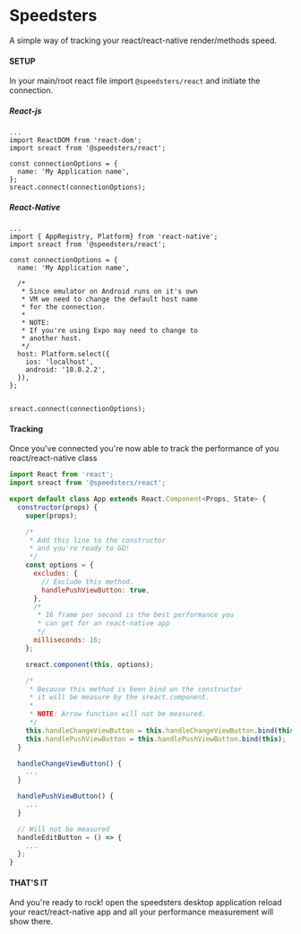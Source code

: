 # Speedsters

A simple way of tracking your react/react-native render/methods speed.

#### SETUP
In your main/root react file import `@speedsters/react` and initiate the connection.

##### React-js
```tsx
...
import ReactDOM from 'react-dom';
import sreact from '@speedsters/react';

const connectionOptions = {
  name: 'My Application name',
};
sreact.connect(connectionOptions);

```

##### React-Native
```tsx
...
import { AppRegistry, Platform} from 'react-native';
import sreact from '@speedsters/react';

const connectionOptions = {
  name: 'My Application name',

  /*
   * Since emulator on Android runs on it's own
   * VM we need to change the default host name
   * for the connection.
   * 
   * NOTE:
   * If you're using Expo may need to change to
   * another host.
   */
  host: Platform.select({
    ios: 'localhost',
    android: '10.0.2.2',
  }),
};


sreact.connect(connectionOptions);
```

#### Tracking
Once you've connected you're now able to track the performance
of you react/react-native class

```jsx
import React from 'react';
import sreact from '@speedsters/react';

export default class App extends React.Component<Props, State> {
  constructor(props) {
    super(props);

    /*
     * Add this line to the constructor
     * and you're ready to GO!
     */
    const options = {
      excludes: {
        // Exclude this method.
        handlePushViewButton: true,
      },
      /*
       * 16 frame per second is the best performance you
       * can get for an react-native app
       */
      milliseconds: 16;
    };

    sreact.component(this, options);

    /*
     * Because this method is been bind on the constructor 
     * it will be measure by the sreact.component.
     * 
     * NOTE: Arrow function will not be measured.
     */
    this.handleChangeViewButton = this.handleChangeViewButton.bind(this);
    this.handlePushViewButton = this.handlePushViewButton.bind(this);
  }

  handleChangeViewButton() {
    ...
  }

  handlePushViewButton() {
    ...
  }

  // Will not be measured
  handleEditButton = () => {
    ...
  };
}
```

#### THAT'S IT
And you're ready to rock! open the speedsters desktop application reload your
react/react-native app and all your performance measurement will show there.